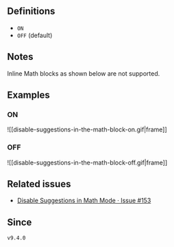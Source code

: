 ## Definitions

- `ON`
- `OFF` (default)

## Notes

Inline Math blocks as shown below are not supported.

## Examples

### ON

![[disable-suggestions-in-the-math-block-on.gif|frame]]

### OFF

![[disable-suggestions-in-the-math-block-off.gif|frame]]

## Related issues

- [Disable Suggestions in Math Mode · Issue \#153](https://github.com/tadashi-aikawa/obsidian-various-complements-plugin/issues/153)

## Since

`v9.4.0`
